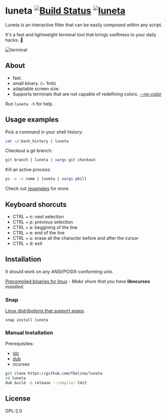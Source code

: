 # luneta [![Build Status](https://travis-ci.org/fbeline/luneta.svg?branch=master)](https://travis-ci.org/fbeline/luneta) [![luneta](https://snapcraft.io//luneta/badge.svg)](https://snapcraft.io/luneta)

Luneta is an interactive filter that can be easily composed within any script.

It's a fast and lightweight terminal tool that brings swiftness to your daily hacks. :shell:

![terminal](https://user-images.githubusercontent.com/5730881/80448528-f3162780-88f2-11ea-9d2b-82f1b31b727c.png)

## About

- fast.
- small binary. (~ 1mb)
- adaptable screen size.
- Supports terminals that are not capable of redefining colors.
[_--no-color_](https://asciinema.org/a/321218)

Run `luneta -h` for help.

## Usage examples

Pick a command in your shell history:

```bash
cat ~/.bash_history | luneta
```

Checkout a git branch:

```bash
git branch | luneta | xargs git checkout
```

Kill an active process:

```bash
ps -e -o comm | luneta | xargs pkill
```

Check out [/examples](/examples) for more.

## Keyboard shorcuts

- CTRL + n: next selection
- CTRL + p: previous selection
- CTRL + a: beggining of the line
- CTRL + e: end of the line
- CTRL + u: erase all the character before and after the cursor
- CTRL + d: exit

## Installation

It should work on any ANSI/POSIX-conforming unix.

[Precompiled binaries for linux](https://github.com/fbeline/luneta/releases) - _Make shure that you have_ **libncurses** _installed._

### Snap

[Linux distributions that support snaps](https://snapcraft.io/docs/installing-snapd).

`snap install luneta`

### Manual Installation

Prerequisites:

- [ldc](https://dlang.org/download.html)
- [dub](https://code.dlang.org/download)
- ncurses

```bash
git clone https://github.com/fbeline/luneta
cd luneta
dub build -b release --compiler ldc2
```

## License

GPL-2.0
